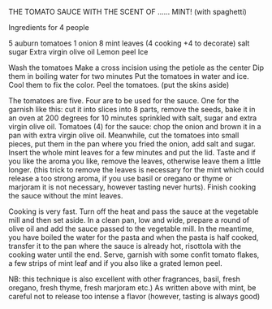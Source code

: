 THE TOMATO SAUCE WITH THE SCENT OF ...... MINT!
(with spaghetti)

Ingredients for 4 people

5 auburn tomatoes
1 onion
8 mint leaves (4 cooking +4 to decorate)
salt
sugar
Extra virgin olive oil
Lemon peel
Ice

Wash the tomatoes
Make a cross incision using the petiole as the center
Dip them in boiling water for two minutes
Put the tomatoes in water and ice.
Cool them to fix the color. 
Peel the tomatoes. (put the skins aside) 

The tomatoes are five. Four are to be used for the sauce.
One for the garnish like this: cut it into slices into 8 parts, remove the seeds, bake it in an oven at 200 degrees for 10 minutes sprinkled with salt, sugar and extra virgin olive oil.
Tomatoes (4) for the sauce: chop the onion and brown it in a pan with extra virgin olive oil. Meanwhile, cut the tomatoes into small pieces, put them in the pan where you fried the onion, add salt and sugar. Insert the whole mint leaves for a few minutes and put the lid. Taste and if you like the aroma you like, remove the leaves, otherwise leave them a little longer.
(this trick to remove the leaves is necessary for the mint which could release a too strong aroma, if you use basil or oregano or thyme or marjoram it is not necessary, however tasting never hurts).
Finish cooking the sauce without the mint leaves.

Cooking is very fast.
Turn off the heat and pass the sauce at the vegetable mill and then set aside.
In a clean pan, low and wide, prepare a round of olive oil and add the sauce passed to the vegetable mill.
In the meantime, you have boiled the water for the pasta and when the pasta is half cooked, transfer it to the pan where the sauce is already hot, risottola with the cooking water until the end. Serve, garnish with some confit tomato flakes, a few strips of mint leaf and if you also like a grated lemon peel.

NB:
this technique is also excellent with other fragrances, basil, fresh oregano, fresh thyme, fresh marjoram etc.)
As written above with mint, be careful not to release too intense a flavor (however, tasting is always good)
